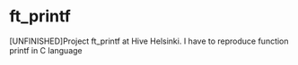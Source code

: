 # ft_printf
[UNFINISHED]Project ft_printf at Hive Helsinki. I have to reproduce function printf in C language
